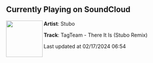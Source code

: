 ## Currently Playing on SoundCloud

[<img align="left" width="100" src="https://i1.sndcdn.com/artworks-PArby8grcFmhp7BQ-WSeJCA-t500x500.jpg">](https://soundcloud.com/stubo-house/stubo-there-it-is?in=goldphaser/sets/tagteam-there-it-is-stubo)

**Artist**: Stubo 

**Track**: TagTeam - There It Is (Stubo Remix)

Last updated at 02/17/2024 06:54
